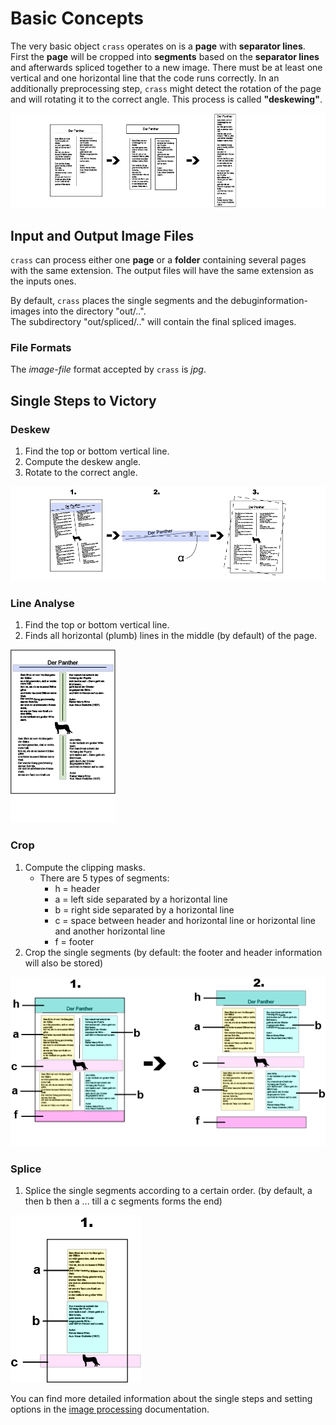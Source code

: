 Basic Concepts
==============

The very basic object `crass` operates on is a **page** with **separator
lines**. First the **page** will be cropped into **segments** based on the 
**separator lines** and afterwards spliced together to a new image. 
There must be at least one vertical and one horizontal line that the code 
runs correctly. In an additionally preprocessing step, `crass` might detect
the rotation of the page and will rotating it to the correct angle. 
This process is called **"deskewing"**.

![Sheets and Pages](img/basic_concept.png)

## Input and Output Image Files

`crass` can process either one **page** or a **folder** containing several 
pages with the same extension. The output files will have the same extension 
as the inputs ones.

By default, `crass` places the single segments and the debuginformation-images 
into the directory "out/..".   
The subdirectory "out/spliced/.." will contain the final spliced images. 

### File Formats

The *image-file* format accepted by `crass` is *jpg*.

## Single Steps to Victory

### Deskew
1.  Find the top or bottom vertical line.
2.  Compute the deskew angle.
3.  Rotate to the correct angle.

![Deskew](img/basic_concept_deskew.png)

### Line Analyse
1. Find the top or bottom vertical line.
1. Finds all horizontal (plumb) lines in the middle (by default) of the page.

![Deskew](img/basic_concept_line_analyse.png)

### Crop
1. Compute the clipping masks.
    * There are 5 types of segments:
        - h = header
        - a = left side separated by a horizontal line
        - b = right side separated by a horizontal line
        - c = space between header and horizontal line or horizontal line and another horizontal line
        - f = footer
2. Crop the single segments 
    (by default: the footer and header information will also be stored)
    
![Crop](img/basic_concept_crop.png)

### Splice
1. Splice the single segments according to a certain order.
    (by default, a then b then a ... till a c segments forms the end)
    
![Splice](img/basic_concept_splice.png)

You can find more detailed information about the single steps and setting
options in the [image processing][1] documentation.

[1]: image-processing.md